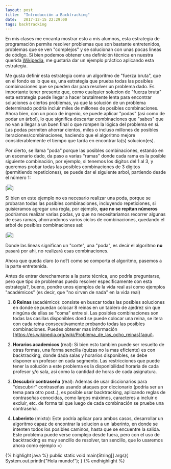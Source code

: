 ```yaml
---
layout: post
title:  "Introducción a Backtracking"
date:   2017-12-15 22:29:00
tags: backtracking
---
```


En mis clases me encanta mostrar esto a mis alumnos, esta estrategia de programación permite resolver problemas
que son bastante entretenidos, problemas que se ven "complejos" y se solucionan con unas pocas lineas de código.
Si bien podemos obtener una definición técnica en nuestra querida [Wikipedia](https://es.wikipedia.org/wiki/Vuelta_atr%C3%A1s), me gustaría 
dar un ejemplo práctico aplicando esta estrategia.

Me gusta definir esta estrategia como un algoritmo de "fuerza bruta", que en el fondo es lo que es, una estrategia que prueba todas las posibles
combinaciones que se pueden dar para resolver un problema dado. Es importante tener presente que, como cualquier solucion de "fuerza bruta"
esta estrategia puede llegar a hacer brutalmente lenta para encontrar soluciones a ciertos problemas, ya que la solución de un problema determinado
podría incluir miles de millones de posibles combinaciones. Ahora bien, con un poco de ingenio, se puede aplicar "podas" (asi como de podar un árbol), lo
que significa descartar combinaciones que "sabes" que no van a llegar a un buen final o que rompen la lógica del problema en sí. Las podas permiten 
ahorrar cientos, miles o incluso millones de posibles iteraciones/combinaciones, haciendo que el algoritmo mejore considerablemente el tiempo que 
tarda en encontrar la(s) solucion(es). 

Por cierto, se llama "poda" porque las posibles combinaciones, estando en un escenario dado, da paso a varias "ramas" donde cada rama es la 
posible siguiente combinación, por ejemplo, si tenemos los digitos del 1 al 3, y queremos probar todas las posibles combinaciones de 3 digitos (permitiendo repeticiones), se puede
dar el siguiente arbol, partiendo desde el número 1:

[<img src="/assets/backtracking_arbol.png">]

Si bien en este ejemplo no es necesario realizar una poda, porque se probaran todas las posibles combinaciones, incluyendo repeticiones, si quisieramos
agregar una regla, por ejemplo, **que no se repitan números** podríamos realizar varias podas, ya que no necesitariamos recorrer algunas de esas ramas, ahorrandonos
varios ciclos de combinaciones, quedando el arbol de posibles combinaciones asi: 

[<img src="/assets/backtracking_arbol_poda.png">]

Donde las lineas significan un "corte", una "poda", es decir el algoritmo **no** pasará por ahi, no realizará esas combinaciones.

Ahora que queda claro (o no?) como se comporta el algoritmo, pasemos a la parte entretenida.

Antes de entrar derechamente a la parte técnica, uno podría preguntarse, pero que tipo de problemas puedo resolver especificamente con 
esta estrategia?, bueno, pondre unos ejemplos de la vida real asi como ejemplos "académicos" (es decir, que "no sirven de nada" en la vida real)

1. **8 Reinas** (académico): consiste en buscar todas las posibles soluciones en donde se puedan colocar 8 reinas en un tablero de ajedrez
sin que ningúna de ellas se "coma" entre si. Las posibles combinaciones son todas las casillas disponibles dond se puede colocar una reina, se itera 
con cada reina consecutivamente probando todas las posibles combinaciones. Puedes obtener mas información [https://es.wikipedia.org/wiki/Problema_de_las_ocho_reinas](aquí).

2. **Horarios academicos** (real): Si bien esto tambien puede ser resuelto de otras formas, una forma sencilla (quizas no la mas eficiente) es con backtracking,
donde dada salas y horarios disponibles, se debe disponer un profesor en cada segmento. Las restricciones que puede tener la solución 
a este problema es la disponibilidad horaria de cada profesor y/o sala, asi como la cantidad de horas de cada asignatura.

3. **Descubrir contraseña** (real): Ademas de usar diccionarios para "descubrir" contraseñas usando ataques por diccionario (podría ser un tema para otro post..), es posible usar backtracking, aplicando reglas de contraseñas conocidas,
como largos máximos, caracteres a incluir o excluir, etc. de forma tal que luego de cada combinación se pruebe una contraseña.

4. **Laberinto** (mixto): Este podría aplicar para ambos casos, desarrollar un algoritmo capaz de encontrar la solucion a un laberinto, en donde se intenten
todos los posibles caminos, hasta que se encuentre la salida. Este problema puede verse complejo desde fuera, pero con el uso de backtracking es muy sencillo 
de resolver, tan sencillo, que lo usaremos ahora como ejemplo =)


{% highlight java %}
public static void main(String[] args){
 System.out.println("Hola mundo!");
}
{% endhighlight %}

